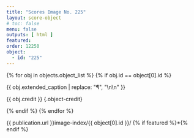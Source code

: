 ```yaml
---
title: "Scores Image No. 225"
layout: score-object
# toc: false
menu: false
outputs: [ html ]
featured: 
order: 12250
object:
  - id: "225"
---
```


{% for obj in objects.object_list %}
{% if obj.id == object[0].id %}

{{ obj.extended_caption | replace: "¶", "\n\n" }}

{{ obj.credit }} {.object-credit}

{% endif %}
{% endfor %}

<div class="object-credit object-url is-print-only">

{{ publication.url }}image-index/{{ object[0].id }}/ {% if featured %}*{% endif %}

</div>
